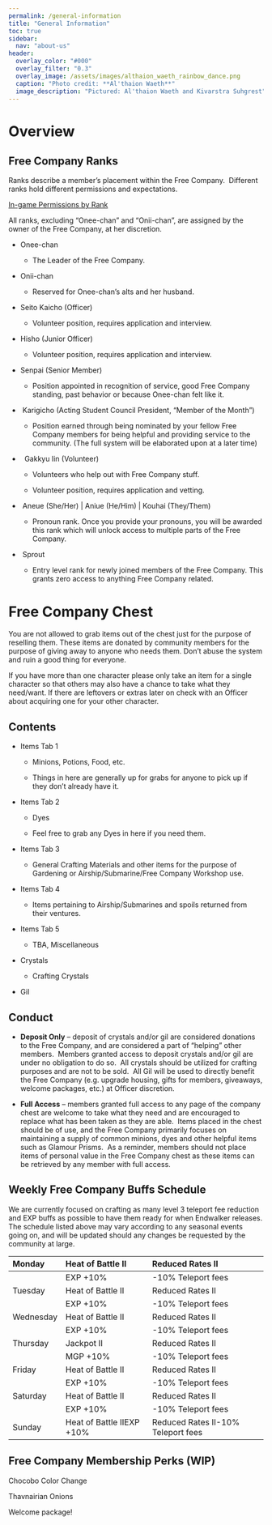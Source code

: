 ```yaml
---
permalink: /general-information
title: "General Information"
toc: true
sidebar:
  nav: "about-us"
header:
  overlay_color: "#000"
  overlay_filter: "0.3"
  overlay_image: /assets/images/althaion_waeth_rainbow_dance.png
  caption: "Photo credit: **Al'thaion Waeth**"
  image_description: "Pictured: Al'thaion Waeth and Kivarstra Suhgrest"
---
```

# Overview

## Free Company Ranks
Ranks describe a member’s placement within the Free Company.  Different ranks hold different permissions and expectations.

[In-game Permissions by Rank](https://docs.google.com/document/d/1hu3tCTpheF0cQ8sOWHauhYD0gJ41uZeN7C7AeRwDhAU/edit?usp=sharing)

All ranks, excluding “Onee-chan” and “Onii-chan”, are assigned by the owner of the Free Company, at her discretion.

-   Onee-chan
    
    -   The Leader of the Free Company. 
        
-   Onii-chan
    
    -   Reserved for Onee-chan’s alts and her husband.
        
-   Seito Kaicho (Officer)
    
    -   Volunteer position, requires application and interview. 
        
-   Hisho (Junior Officer)
    
    -   Volunteer position, requires application and interview. 
        
-   Senpai (Senior Member)
    
    -   Position appointed in recognition of service, good Free Company standing, past behavior or because Onee-chan felt like it. 
        
-    Karigicho (Acting Student Council President, “Member of the Month”)
    
    -   Position earned through being nominated by your fellow Free Company members for being helpful and providing service to the community. (The full system will be elaborated upon at a later time)
        
-     Gakkyu Iin (Volunteer)
    
    -   Volunteers who help out with Free Company stuff. 
        
    -   Volunteer position, requires application and vetting. 
        
-    Aneue (She/Her) | Aniue (He/Him) | Kouhai (They/Them)
    
    -   Pronoun rank. Once you provide your pronouns, you will be awarded this rank which will unlock access to multiple parts of the Free Company.
        
-    Sprout 
    
    -   Entry level rank for newly joined members of the Free Company. This grants zero access to anything Free Company related.


# Free Company Chest

You are not allowed to grab items out of the chest just for the purpose of reselling them. These items are donated by community members for the purpose of giving away to anyone who needs them. Don’t abuse the system and ruin a good thing for everyone.

If you have more than one character please only take an item for a single character so that others may also have a chance to take what they need/want. If there are leftovers or extras later on check with an Officer about acquiring one for your other character.

## Contents 

-   Items Tab 1 
    
    -   Minions, Potions, Food, etc.
        
    -   Things in here are generally up for grabs for anyone to pick up if they don’t already have it.
        
-   Items Tab 2
    
    -   Dyes
        
    -   Feel free to grab any Dyes in here if you need them.
        
-   Items Tab 3
    
    -   General Crafting Materials and other items for the purpose of Gardening or Airship/Submarine/Free Company Workshop use.
        
-   Items Tab 4
    
    -   Items pertaining to Airship/Submarines and spoils returned from their ventures.
        
-   Items Tab 5
    
    -   TBA, Miscellaneous 
        
-   Crystals
    
    -   Crafting Crystals
        
-   Gil
    

## Conduct

-   **Deposit Only** – deposit of crystals and/or gil are considered donations to the Free Company, and are considered a part of “helping” other members.  Members granted access to deposit crystals and/or gil are under no obligation to do so.  All crystals should be utilized for crafting purposes and are not to be sold.  All Gil will be used to directly benefit the Free Company (e.g. upgrade housing, gifts for members, giveaways, welcome packages, etc.) at Officer discretion.  
    
-   **Full Access** – members granted full access to any page of the company chest are welcome to take what they need and are encouraged to replace what has been taken as they are able.  Items placed in the chest should be of use, and the Free Company primarily focuses on maintaining a supply of common minions, dyes and other helpful items such as Glamour Prisms.  As a reminder, members should not place items of personal value in the Free Company chest as these items can be retrieved by any member with full access.

## Weekly Free Company Buffs Schedule

We are currently focused on crafting as many level 3 teleport fee reduction and EXP buffs as possible to have them ready for when Endwalker releases. The schedule listed above may vary according to any seasonal events going on, and will be updated should any changes be requested by the community at large.

| Monday    | Heat of Battle II         | Reduced Rates II                   |
| :-------- | :------------------------ | :--------------------------------- |
|           | EXP +10%                  | -10% Teleport fees                 |
| Tuesday   | Heat of Battle II         | Reduced Rates II                   |
|           | EXP +10%                  | -10% Teleport fees                 |
| Wednesday | Heat of Battle II         | Reduced Rates II                   |
|           | EXP +10%                  | -10% Teleport fees                 |
| Thursday  | Jackpot II                | Reduced Rates II                   |
|           | MGP +10%                  | -10% Teleport fees                 |
| Friday    | Heat of Battle II         | Reduced Rates II                   |
|           | EXP +10%                  | -10% Teleport fees                 |
| Saturday  | Heat of Battle II         | Reduced Rates II                   |
|           | EXP +10%                  | -10% Teleport fees                 |
| Sunday    | Heat of Battle IIEXP +10% | Reduced Rates II-10% Teleport fees |

## Free Company Membership Perks (WIP)

Chocobo Color Change

Thavnairian Onions

Welcome package!